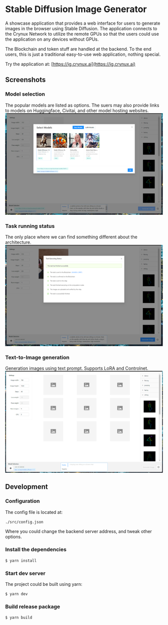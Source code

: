 # Stable Diffusion Image Generator

A showcase application that provides a web interface for users to generate images in the browser using Stable Diffusion.
The application connects to the Crynux Network to utilize the remote GPUs so that the users could use the application on any devices without GPUs.

The Blockchain and token stuff are handled at the backend. To the end users, this is just a traditional easy-to-use web application, nothing special. 

Try the application at: [https://ig.crynux.ai](https://ig.crynux.ai)

## Screenshots

### Model selection
The popular models are listed as options. The suers may also provide links to models on Huggingface, Civitai, and other model hosting websites.
![model-selection](./docs/model-selection.png)


### Task running status
The only place where we can find something different about the architecture.
![task-status](./docs/task-status.png)

### Text-to-Image generation
Generation images using text prompt. Supports LoRA and Controlnet.
![text-to-image](./docs/text-to-image.png)



## Development

### Configuration

The config file is located at:

```
./src/config.json
```

Where you could change the backend server address, and tweak other options.

### Install the dependencies

```shell
$ yarn install
```

### Start dev server

The project could be built using yarn:

```shell
$ yarn dev
```

### Build release package

```shell
$ yarn build
```
